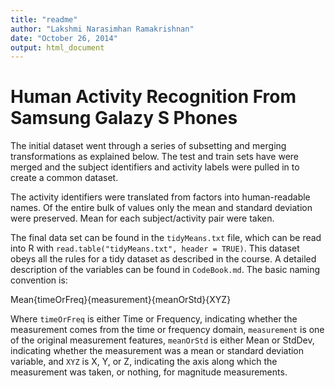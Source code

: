 ```yaml
---
title: "readme"
author: "Lakshmi Narasimhan Ramakrishnan"
date: "October 26, 2014"
output: html_document
---
```


# Human Activity Recognition From Samsung Galazy S Phones

The initial dataset went through a series of subsetting and merging transformations as explained below. The test and train sets have were merged and the subject identifiers and activity labels were pulled in to create a common dataset. 

The activity identifiers were translated from factors into human-readable names. Of the entire bulk of values only the mean and standard deviation  were preserved.  Mean for each subject/activity pair were taken. 

The final data set can be found in the `tidyMeans.txt` file, which can be read into R with `read.table("tidyMeans.txt", header = TRUE)`. This dataset obeys all the rules for a tidy dataset as described in the course. A detailed description of the variables can be found in `CodeBook.md`. The basic naming convention is:

  Mean{timeOrFreq}{measurement}{meanOrStd}{XYZ}

Where `timeOrFreq` is either Time or Frequency, indicating whether the measurement comes from the time or frequency domain, `measurement` is one of the original measurement features, `meanOrStd` is either Mean or StdDev, indicating whether the measurement was a mean or standard deviation variable, and `XYZ` is X, Y, or Z, indicating the axis along which the measurement was taken, or nothing, for magnitude measurements.
